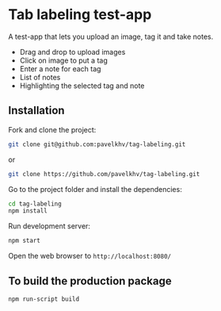 # Tab labeling test-app

A test-app that lets you upload an image, tag it and take notes.

- Drag and drop to upload images
- Click on image to put a tag
- Enter a note for each tag
- List of notes
- Highlighting the selected tag and note

## Installation
Fork and clone the project:
```sh
git clone git@github.com:pavelkhv/tag-labeling.git
```
or
```sh
git clone https://github.com/pavelkhv/tag-labeling.git
```

Go to the project folder and install the dependencies:

```sh
cd tag-labeling
npm install
```

Run development server:
```sh
npm start
```
Open the web browser to `http://localhost:8080/`

## To build the production package
```sh
npm run-script build 
```


